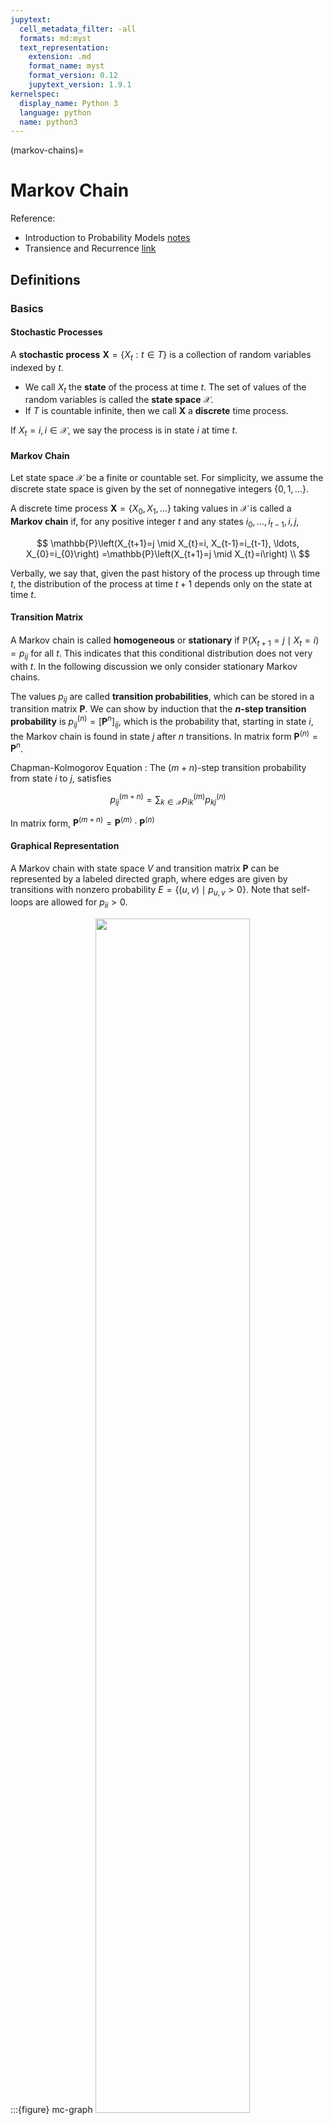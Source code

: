 ```yaml
---
jupytext:
  cell_metadata_filter: -all
  formats: md:myst
  text_representation:
    extension: .md
    format_name: myst
    format_version: 0.12
    jupytext_version: 1.9.1
kernelspec:
  display_name: Python 3
  language: python
  name: python3
---
```




(markov-chains)=
# Markov Chain

Reference:
- Introduction to Probability Models [notes](https://galton.uchicago.edu/~yibi/teaching/stat317/2014/Lectures/)
- Transience and Recurrence [link](https://brilliant.org/wiki/transience-and-recurrence/)

## Definitions

### Basics

#### Stochastic Processes

A **stochastic process** $\boldsymbol{X} = \left\{ X_t: t\in T \right\}$ is a collection of random variables indexed by $t$.
- We call $X_t$ the **state** of the process at time $t$. The set of values of the random variables is called the **state space** $\mathcal{X}$.
- If $T$ is countable infinite, then we call $\boldsymbol{X}$ a **discrete** time process.

If $X_t = i, i \in \mathcal{X}$, we say the process is in state $i$ at time $t$.

#### Markov Chain

Let state space $\mathcal{X}$ be a finite or countable set. For simplicity, we assume the discrete state space is given by the set of nonnegative integers $\left\{ 0,1,\ldots \right\}$.

A discrete time process $\boldsymbol{X} = \left\{ X_0, X_1, \ldots \right\}$ taking values in $\mathcal{X}$ is called a **Markov chain** if, for any positive integer $t$ and any states $i_0, \ldots, i_{t-1}, i, j$,

$$
\mathbb{P}\left(X_{t+1}=j \mid X_{t}=i, X_{t-1}=i_{t-1}, \ldots, X_{0}=i_{0}\right) =\mathbb{P}\left(X_{t+1}=j \mid X_{t}=i\right) \\
$$

Verbally, we say that, given the past history of the process up through time $t$, the distribution of the process at time $t+1$ depends only on the state at time $t$.


#### Transition Matrix

A Markov chain is called **homogeneous** or **stationary** if $\mathbb{P}\left(X_{t+1}=j \mid X_{t}=i\right)=p_{i j}$ for all $t$. This indicates that this conditional distribution does not very with $t$. In the following discussion we only consider stationary Markov chains.

The values $p_{ij}$ are called **transition probabilities**, which can be stored in a transition matrix $\boldsymbol{P}$. We can show by induction that the **$n$-step transition probability** is $p_{ij}^{(n)} = [\boldsymbol{P}^n] _{ij}$, which is the probability that, starting in state $i$, the Markov chain is found in state $j$ after $n$ transitions. In matrix form $\boldsymbol{P} ^{(n)} = \boldsymbol{P}^n$.

Chapman-Kolmogorov Equation
: The $(m+n)$-step transition probability from state $i$ to $j$, satisfies

  $$
  p_{ij}^{(m + n)} = \sum_{k \in \mathcal{X}} p_{ik}^{(m)}p_{kj}^{(n)}
  $$

  In matrix form, $\boldsymbol{P}^{(m+n)} = \boldsymbol{P}^{(m)} \cdot \boldsymbol{P}^{(n)}$

#### Graphical Representation

A Markov chain with state space $V$ and transition matrix $\boldsymbol{P}$ can be represented by a labeled directed graph, where edges are given by transitions with nonzero probability $E = \left\{ (u,v) \mid p_{u,v} >0 \right\}$. Note that self-loops are allowed for $p_{ii} > 0$.

:::{figure} mc-graph
<img src="../imgs/mc-graph.png" width = "70%" alt=""/>

Graphical representation of a Markov chain
:::

### Irreducibility

Consider a Markov chain $\left\{ X_t, t \ge 0 \right\}$ with state space $\mathcal{X}$.

Definitions
: - A state $j$ is **accessible** from state $i$ if there exists some $n \ge 0$ such that $p_{ij}^{(n)} > 0$ for some $t$. In the graph-representation of the chain, we have $i \leftrightarrow j$ iff there are directed paths from $i$ to $j$.

    - Accessibility is transitive: if $i \rightarrow j, j \rightarrow k$ then $i \rightarrow k$.

  - Two states $i$ and $j$ **communicate** if they are accessible from each other, written as $i \leftrightarrow j$. In the graph-representation of the chain, we have $i \leftrightarrow j$ if there are directed paths from $i$ to $j$ and from $j$ to $i$.
    - Communicability are
      - reflective: $i \leftrightarrow j$, since $\boldsymbol{P}_{ii} ^0 = \mathbb{P} \left(X_{0}=i \mid X_{0}=i\right)=1>0$ by convention
      - symmetric: $i \leftrightarrow j \Leftrightarrow j \leftrightarrow i$
      - transitive: if $i \leftrightarrow j$ and $j \leftrightarrow k$ then $i \leftrightarrow k$.

    - Thus communicability defines a partition of states.

      $$
      \mathcal{X} = \mathcal{X} _1 \cup \mathcal{X} _2 \cdots \text{ and } \mathcal{X} _i \text{ are disjoint}  
      $$

      Each $\mathcal{X} _i$ is called a **communication class**. All states in that class communicate.

  - A Markov chain is **irreducible** if any state is accessible from any other in some finite number of transitions, i.e.

    $$\forall i, j, \exists n: \quad p_{ij}^{(n)} > 0$$

    Equivalently,
    - all states belong to one communication class, or
    - its graph representation is a strongly connected graph.

### Recurrence and Transience

#### Definition

For a state $i \in \mathcal{X}$, define

$$
f_{i}=\mathbb{P}\left(X_{n}=i \text { for some } n>0 \mid X_{0}=i\right)
$$

- If $f_i = 1$, we say state $i$ is **recurrent**
- If $f_i < 1$, we say state $i$ is **transient**

#### Number of Revisits

Let $N_i$ be the number of times the process revisits state $i$ after starting from $i$, then we can show

$$
\mathbb{E}[N_i]=\sum_{n=1}^{\infty} p_{i i}^{(n)}
$$

We can use this expectation to characterize recurrent and transient states.


$$
\text { State } i \text { is }\left\{\begin{array}{ll}
\text { recurrent if } & \sum_{n=1}^{\infty} P_{i i}^{(n)}=\infty \\
\text { transient if } & \sum_{n=1}^{\infty} P_{i i}^{(n)}<\infty
\end{array}\right.
$$

Note that the chain may be infinite.

#### Properties

Equivalent conditions of recurrent:
- state $i$ is recurrent
- the process revisits $i$ w.p. $f_i = 1$, i.e. will always come back
- starting from state $i$, the process will revisit state $i$ infinitely often: $\mathbb{E} [N_i] = \infty$
- $\sum_{n=1}^{\infty} p_{i i}^{(n)} = \infty$

For transient states,
- the process revisits $i$ w.p. $f_i < 1$, may not come back!
- starting from state $i$, the number of times the process revisits state $i$ is finite, with geometric distribution

  $$
  \mathrm{P}\left(N_{i}=k\right)=f_{i}^{k}\left(1-f_{i}\right),\quad k = 1, 2, \ldots,
  $$

  That is, the process comes back $k$ times and restart and then never comes back. Every start is a Bernoulli experiment with success probability $1- f_i$.

- $\mathbb{E} [N_i] = \frac{1}{1-f_i}$
- $\sum_{n=1}^{\infty} p_{i i}^{(n)} < \infty$

Propositions

- States in a finite-state Markov chain CANNOT be all transient.
- If $i \leftrightarrow j$, and $i$ is recurrent, then $j$ is also recurrent.
- All states of a finite irreducible Markov chain are recurrent.

#### Random Walks

In a one-dimensional random walk,

$$
X_{n+1}=\left\{\begin{array}{ll}
X_{n}+1 & \text { with prob. } p \\
X_{n}-1 & \text { with prob. } 1-p
\end{array}\right.
$$

- State space is $\mathbb{Z}$
- All states communicate, there is one class, Hence, states are all transient or all recurrent. It suffices to check whether $0$ is recurrent or transient.


$$
\begin{aligned}
P_{00}^{(2 n+1)}&=0 \\
P_{00}^{(2 n)}&= \binom{2n}{n}  p^{n}(1-p)^{n}\quad \text { by Stirlin's formula }\\
&=\frac{(2 n) !}{n ! n !} p^{n}(1-p)^{n} \quad n ! \approx n^{n+0.5} e^{-n} \sqrt{2 \pi} \\
&\approx \frac{(2 n)^{2 n+0.5} e^{-2 n} \sqrt{2 \pi}}{\left(n^{n+0.5} e^{-n} \sqrt{2 \pi}\right)^{2}} p^{n}(1-p)^{n} \\
&=\frac{1}{\sqrt{\pi n}}[4 p(1-p)]^{n}
\end{aligned}
$$

Thus,

$$
\sum_{n=1}^{\infty} P_{i i}^{2 n}=\sum_{n=1}^{\infty} \frac{1}{\sqrt{\pi n}}[4 p(1-p)]^{n}\left\{\begin{array}{ll}
<\infty & \text { if } p \neq 1 / 2 \\
=\infty & \text { if } p=1 / 2
\end{array}\right.
$$

One-dimensional random walk is recurrent if $p=1/2$, and transient otherwise.

In general, it can be shown that for a $d$-dimensional **symmetric** random walk

$$
\sum_{n=1}^{\infty} P_{00}^{(2 n)}\left\{\begin{array}{ll}
=\infty & \text { for } d=1 \text { or } 2 \\
<\infty & \text { for } d \geq 3
\end{array}\right.
$$

"A drunken man will find his way home. A drunken bird might be lost forever."


### Periodicity

Definition (Period)
: The period $d(i)$ of a state $i$ of a homogeneous Markov chain is defined as

  $$
  d(i) = \mathrm{gcd} \left\{ t: p_{ii} ^{(n)} >0 \right\}
  $$

  where $\mathrm{gcd}$ stands for greatest common divisor. In other words, $p_{ii}^t = 0$ whenever $t$ is not a multiple of $d(i)$.

Definition (Periodic and aperiodic)
: - If $d(i)>1$, we say that state $i$ is periodic. That is, there is a period $d(i)$ such that starting in state $i$, the chain can return to $i$ only at multiples of the period $d(i)$, and $d(i)$ is the largest such integer.
  - If $d(i)=1$, we say that state $i$ is aperiodic.
  - A Markov chain is aperiodic if all its states are aperiodic.

Properties
: - If $p_{ii} > 0$ then $x$ is aperiodic. Converse is not true.
  - If $i \leftrightarrow j$, then $d(i) = d(j)$.
  - Periodicity is a class property. That is, all states in the same class have the same period.
  - If a finite Markov chain is aperiodic, then there exists a positive integer $m$, such that for all states $i$, it is guaranteed to return to that state in a finite number of transitions, i.e.

    $$\exists m, \forall i: \quad p_{ii}^{(n)} > 0 \quad \text{ for some } n \ge m$$

  - If a Markov chain is irreducible and aperiodic, then there exists an integer $m$, such that any state is accessible from any other after at least $m$ transitions, i.e.

    $$
    \exists m, \forall i: \quad p_{ij}^{(n)} > 0 \quad \text{ for some } n \ge m
    $$

    ***Proof***

    $$
    \underbrace{\mathbb{P} \left[X_{m}=j \mid X_{0}=i\right]}_{p_{i, j}^{(m)}} \geqslant \underbrace{\mathbb{P} \left[X_{m}=j \mid X_{m-n_{i, j}}=i\right]}_{\text{irreducible: } p_{i, j}^{(n_{i, j})}>0} \cdot \underbrace{\mathbb{P} \left[X_{m-n_{i, j}}=i \mid X_{0}=i\right]}_{\text{aperiodic: } p_{i, i}^{(m-n_{i, j})}>0} .
    $$

    $\square$

## Distributions

### Stationary Distribution

Definition
: A row vector $\boldsymbol{\pi} ^{\top}$ is called a **stationary distribution** for a Markov chain with transition matrix $\boldsymbol{P}$ if
  - $\pi_j \ge 0$ and $\sum_j\pi_j = 1$
  - $\boldsymbol{\pi} ^{\top} \boldsymbol{P} = \boldsymbol{\pi}^{\top}$

Existence?
: Not all Markov chains have a stationary distribution. 1-dimensional symmetric random walk does not have a stationary distribution.

Uniqueness?
: Stationary distribution may not be unique. For instance,
  - when $\boldsymbol{P} = \boldsymbol{I}$, then every probability distribution on the states is a stationary probability distribution.
  - when the process has two communication classes such that $\boldsymbol{P}$ is a block diagonal matrix, then let $\boldsymbol{\pi} _1$ and $\boldsymbol{\pi} _2$ be the respective stationary distributions of the two sub-Markov chains, then $\boldsymbol{\pi} = [c \boldsymbol{\pi} _1, (1-c) \boldsymbol{\pi} _2]$ is a stationary distribution of the whole train, for any $0<c<1$.

  In the next section we show sufficient conditions for uniqueness.

### Limiting Distribution

Definition
: A Markov chain is said to have a limiting distribution if the limit of transition probability exits

  $$
  \lim _{n \rightarrow \infty} p_{ij}^{(n)} = \pi _j
  $$

  for each state $j$ with $\pi_j \ge 0$ and $\sum_j\pi_j = 1$, which is independent of starting state $i$. Equivalently,

  $$
  \lim _{n \rightarrow \infty} \boldsymbol{P}^n  = \boldsymbol{1} \boldsymbol{\pi} ^{\top}
  $$

It is easy to verify that a limiting distribution is a stationary distribution.


Existence
: Not all Markov chains have a stationary distribution.

Uniqueness
: If a Markov Chain has a limiting distribution, then it is unique.

### Fundamental Limit Theorems


For a Markov chain, consider the first return time to a recurrent state $i$

$$
T_{i}=\min \left\{n>0: X_{n}=i \mid X_{0}=i\right\}
$$

We say a state is
- **positive recurrent** if $\mathbb{E} [T_i] < \infty$
- **null recurrent** if $\mathbb{P} (T_i < \infty) =1$ but $\mathbb{E} [T_i] = \infty$
- transient if $\mathbb{P} (T_i < \infty) < 1$. Note that the event $\left\{ T_i < \infty \right\}$ is equivalent to $\left\{ X_{n}=i \text { for some } n>0 \right\}$.
- **ergodic** if it is aperiodic and positive recurrent.

Properties
- Positive/null recurrence is also a class property.
- If a state $i$ is null recurrent then $\lim _{n \rightarrow \infty} P_{j i}^{(n)}=0$ for all $j \in \mathcal{X}$
- In a finite-state Markov chain all recurrent states are positive recurrent.


Theorem 1
: For a recurrent irreducible aperiodic Markov chain,

  $$\lim _{n \rightarrow \infty} p_{i j}^{(n)}=\frac{1}{\mathbb{E}\left[T_{j}\right]}$$

  In other words, a recurrent state $j$ is null recurrent iff $\lim _{n \rightarrow \infty} p_{i j}^{(n)}=0$.

  If the Markov chain is, in addition, positive recurrent (hence irreducible and ergodic), then

  $$
  \pi_{i}=\lim _{n \rightarrow \infty} p_{i j}^{(n)}=\frac{1}{\mathbb{E}\left[T_{i}\right]}
  $$

  where $\boldsymbol{\pi}$ is the **unique** stationary distribution of the chain.

Theorem 2
: If a Markov chain is irreducible, then there will be a unique stationary distribution $\boldsymbol{\pi}$ if and only if the Markov chain is positive recurrent, which can be found by the limit

  $$
  \pi_{j}=\left\{\begin{array}{ll}
  \lim _{n \rightarrow \infty} \frac{1}{n} \sum_{k=1}^{n} p_{i j}^{(k)} & \text { if the chain is periodic } \\
  \lim _{n \rightarrow \infty} p_{i j}^{(n)} & \text { if the chain is aperiodic }
  \end{array}\right.
  $$


## Exercise

### Infect 1000

*There are 1,000 people in one room. One of them carries a disease which infects 100% if one shares hands with an infected person. In each minute all the people in the room are randomly paired to share hands with each other. What is your estimate of the expected number of people infected after 10 minutes? Can you use only pen and paper to solve this?*


#### Sol.1 Markov Chain

Let $I_t$ be the number of infected individuals after $t$ minutes. Define a transition matrix $\boldsymbol{P}=\left\{ p_{i,j} \right\}$, where

$$p_{i,j} = \operatorname{\mathbb{P}}(I_{t+1}=j\vert I_t=i)$$

It's easy to see that

- $p_{1,2}=1$
- $p_{2,2}=\frac{1}{999}, p_{2,4}=\frac{998}{999}$

In general, we have, for $l=0,1,\ldots, \min(k, \frac{n}{2}-k)$,

$$p_{2k, 2(t+l)}= \frac{C_{2k}^{2l} C_{n-2k}^{2l} P_{2l}^{2l} R_{2k-2l} R_{n-2k-2l}}{R_{n}}$$

where
- $C_{2k}^{2l}$ is the number of ways to select $2l$ infected individuals from the total $2k$ infected individuals, to be paired with $2l$ healthy individuals
- $C_{n-2k}^{2l}$ is the number of ways to select $2l$ healthy individuals from the total $n-2k$ healthy individuals, to be paired with $2l$ infected individuals
- $P_{2l}^{2l}$ is the number of ways to pair $2l$ infected individuals and $2l$ healthy individuals, such that additional $2l$ individuals are infected
- $R_m$ is the number of ways to arrange a even number $m$ of individuals into $\frac{m}{2}$ pairs. It's easy to find

$$R_m=\frac{C_m^2C_{m-2}^2\ldots C_2^2 }{\frac{m}{2}!} = \frac{m!}{(2!)^{\frac{m}{2}}(\frac{m}{2}!)}$$

+++

- $R_{2k-2l}$ is the number of ways to arrange $2k-2l$ infected individuals into pairs, who do not share hands with healthy individuals
- $R_{n-2k-2l}$ is the number of ways to arrange $n-2k-2l$ healthy individuals into pairs, who do not share hands with infected individuals and keep being healthy
- $R_n$ is the total number of ways to arrange $n$ people into $n/2$ pairs in the room

Simplification gives

$$p_{2k, 2(k+l)} =\frac{C_{n/2}^{k+l}C_{k+l}^{2l}4^l}{C_n^{2k}}$$

Then the distribution of $I_{10}$ is

$$\boldsymbol{p}_{I_{10}}^\top=\boldsymbol{e}_1^\top \boldsymbol{P}^{10}$$

where $\boldsymbol{e}_1 = [1,0,\ldots,0]$ and $\boldsymbol{p}_{I_{10}} = [p_{1,1}^{(10)}, \ldots, p_{1,n}^{(10)}]$

The expected number is

$$\operatorname{\mathbb{E}}(I_{10}) = [1,2,3,\ldots, n]^\top\boldsymbol{p}_{I_{10}} $$

By simulation, we get the result

```{code-cell}
:tags: [hide-input]

import numpy as np
import scipy.sparse as sparse
from scipy.special import comb, perm, factorial

n = 1000
t = 10
ks = list(range(1, 500+1))
rows = [0, 1]
cols = [0, 2]
ps = [0, 1]
for k in ks:
    for l in range(0, int(min(k, n/2-k))+1):
        rows.append(2 * k)
        cols.append(2 * (k+l))
        ps.append(comb(n/2, k+l) * comb(k+l, 2*l) * 4**l / comb(n, 2*k))

P = sparse.coo_matrix((ps, (rows,cols)), shape=(n+1, n+1))
Pt = P**t
distribution = Pt[1, :]
Et = sum([i * distribution.toarray()[0, i] for i in range(1, n+1)])
print(Et)
```


#### Sol.2 Conditional Expectation

Let $p_{t,j}$ be the probability that infected individual $j$ is paired with a **healthy** individual from time $t$ to $t+1$, we have

$$p_{t,j} = \frac{n-I_t} {n - 1} =: p_t$$

Let $I_{t+1, j}$ be the number of individuals infected by infected individual $j$ from time $t$ to $t+1$, we have

$$
I_{t+1,j}=\begin{cases}
1 & p_{t}\\
0 & 1-p_{t}
\end{cases}
$$

Hence,

$$
\begin{align}
\operatorname{\mathbb{E}}\left( I_{t+1, j} \right) &= p_{t} \times 1 + (1-p_{t}) \times 0  \\
& = p_{t} \\
\end{align}
$$

Therefore, the conditional expectation of the total number of infected individuals is given by

$$
\begin{align}
\operatorname{\mathbb{E}}(I_{t+1}|I_t) & = \operatorname{\mathbb{E}}\left( I_t +  \sum_{j=1}^{I_t} I_{t+1,j} \right)\\
&= I_t + \sum_{j=1}^{I_t} \operatorname{\mathbb{E}}\left( I_{t+1, j} \right) \\
& = I_t + I_t \times p_t \\
& = I_t + I_t \times \frac{n-I_t}{n - 1} \\
\end{align}
$$

How to solve it?

By the law of total expectation,

$$
\begin{align}
\operatorname{\mathbb{E}}(I_{t+1}) & = \operatorname{\mathbb{E}}\left( \operatorname{\mathbb{E}}(I_{t+1}|I_t) \right) \\
& = \operatorname{\mathbb{E}}\left(I_t + I_t \times \frac{n-I_t}{n - 1} \right)\\
& = \frac{2n-1}{n-1}\operatorname{\mathbb{E}}\left( I_t \right) - \frac{1}{n-1}\operatorname{\mathbb{E}}\left( I_t^2 \right)
\end{align}
$$

+++

In particular, since $\operatorname{\mathbb{P}}(I_1=2\vert I_0=1)=1$, there is no randomness in $I_1$, such that

$$
\begin{align}
\operatorname{\mathbb{E}}(I_2) &= \operatorname{\mathbb{E}}\left( \operatorname{\mathbb{E}}(I_2\vert I_1) \right) \\
&= \operatorname{\mathbb{E}}\left(I_1 + I_1 \times \frac{n-I_1}{n - 1}\right)\\
& = 2 + 2 \times 998 / 999 \\
& = 3994/999
\end{align}
$$

But when $t\ge 3$, the computation become complicated due to the second-order term $\operatorname{\mathbb{E}}\left( I_t^2 \right)$

One attempt is to approximate $\operatorname{\mathbb{E}}\left( I_t^2 \right)$ by $\left[ \operatorname{\mathbb{E}}\left( I_t \right) \right]^2$ such that we have a **recurrence relation**

$$\operatorname{\mathbb{E}}\left( I_{t+1} \right) \approx \frac{2n-1}{n-1}\operatorname{\mathbb{E}}\left( I_t \right) - \frac{1}{n-1}\left[ \operatorname{\mathbb{E}}\left( I_t \right) \right]^2$$

Note that this will lead to a larger result since $\operatorname{\mathbb{E}}\left( I_t^2 \right) - \left[ \operatorname{\mathbb{E}}\left( I_t \right) \right]^2 = \mathrm{Var}\left( I_t \right) \ge 0$. But since $\mathrm{Var}\left( I_t \right)$ is small, the positive error is also small.


By simulation, we get the result

```{code-cell}
:tags: [hide-input]

def f(n, t, I0=1):
    Is = [I0] # initial number of infected
    for _ in range(1, t+1):
        Is.append(Is[-1] + Is[-1] * (n - Is[-1]) / (n - 1))

    return Is[-1]

n = 1000
t = 10
print(f(n, t))
```

The result $642.975$ is slightly larger than the result $642.347$ in Solution 1.

If we take a closer look at the recurrence relation, dividing $2n-1$ on both sides gives

$$\frac{\operatorname{\mathbb{E}}\left( I_{t+1} \right)}{2n-1} \approx \frac{2n-1}{n-1} \frac{\operatorname{\mathbb{E}}\left( I_t \right)}{2n-1} - \frac{2n-1}{n-1}\left[ \frac{\operatorname{\mathbb{E}}\left( I_t \right)}{2n-1} \right]^2$$

Let $x_t = \frac{\operatorname{\mathbb{E}}\left( I_t \right)}{2n-1}$ then it becomes

$$x_{t+1} \approx 2x_t(1-x_t)$$

when $n$ is large.

Given $x_0$, if the equality holds, we can solve for $x_t$ by

$$x_{t} = \frac{1}{2}\left\{1-\exp \left[2^{t} \ln \left(1-2 x_{0}\right)\right]\right\}$$

For details, see [Logistic Map](https://mathworld.wolfram.com/LogisticMap.html).

+++

+++

#### Sol.3 Simulation

To verify the solutions above, we can simulate the infection process.

```{code-cell}
:tags: [hide-input]

import numpy as np

class Population():
    def __init__(self, n):
        self.size = n
        self.infected = np.array([0]) # indexes of infected individuals

    def count_infected(self):
        return len(self.infected)

    def infect(self, t=1, return_records=False):
        """
        simulate infection for t minutes
        """
        It_records = []
        for _ in range(t):
            perm = np.random.permutation(self.size)
            perm_pairs = perm.reshape(n//2, 2) # random pairs
            status = np.isin(perm, self.infected, assume_unique=True)
            status_pairs = status.reshape(self.size//2, 2)
            new_pairs = np.logical_xor(status_pairs[:,0], status_pairs[:,1])
            new_boolean = ~status_pairs[new_pairs]
            new_individuals = perm_pairs[new_pairs][new_boolean].flatten()
            self.infected = np.hstack((self.infected, new_individuals))
            It_records.append(self.count_infected())

        if return_records:
            return np.array(It_records)



np.random.seed(0)
n = 1000
t = 10
pop = Population(n)
pop.infect(t)
print(pop.count_infected())
```

To get the expected number $\mathbb{E}(I_{10}), we can try to simulate $m$ times and take the average.

```{code-cell}
:tags: [hide-input]

np.random.seed(0)
m = 10000
t = 10
Its = np.empty((m,t))
for i in range(m):
    pop = Population(n)
    Its[i] = pop.infect(t, return_records=True)
print(Its[:, 9].mean())
```

We see the simulation result $642.286$ is quite close to the result $\mathbb{E}(I_{10}) = 642.347$ in Solution 1.

The plot below shows $m$ trajectories of $I_t$ in the simulation. We can see all lines are close to each other, which verifies that the variance is quite small.

```{code-cell}
:tags: [hide-input]

import matplotlib.pyplot as plt
for row in range(m):
    plt.plot(Its[row], c='C0', alpha=0.1)
plt.ylabel(r'infected number $I_t$')    
plt.xlabel(r'time $t$')    
plt.show()
```

